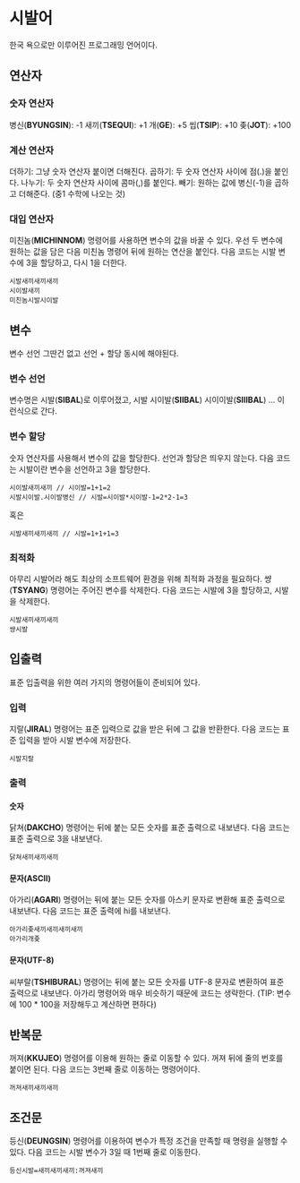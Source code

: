 # 시발어
한국 욕으로만 이루어진 프로그래밍 언어이다.
## 연산자
### 숫자 연산자
병신(**BYUNGSIN**): -1
새끼(**TSEQUI**): +1
개(**GE**): +5
씹(**TSIP**): +10
좆(**JOT**): +100
### 계산 연산자
더하기: 그냥 숫자 연산자 붙이면 더해진다.
곱하기: 두 숫자 연산자 사이에 점(.)을 붙인다.
나누기: 두 숫자 연산자 사이에 콤마(,)를 붙인다.
빼기: 원하는 값에 병신(-1)을 곱하고 더해준다. (중1 수학에 나오는 것)
### 대입 연산자
미친놈(**MICHINNOM**) 명령어를 사용하면 변수의 값을 바꿀 수 있다. 우선 두 변수에 원하는 값을 담은 다음 미친놈 명령어 뒤에 원하는 연산을 붙인다. 다음 코드는 시발 변수에 3을 할당하고, 다시 1을 더한다.
```
시발새끼새끼새끼
시이발새끼
미친놈시발시이발
```

## 변수
변수 선언 그딴건 없고 선언 + 할당 동시에 해야된다.
### 변수 선언
변수명은 시발(**SIBAL**)로 이루어졌고, 시발 시이발(**SIIBAL**) 시이이발(**SIIIBAL**) ... 이런식으로 간다.
### 변수 할당
숫자 연산자를 사용해서 변수의 값을 할당한다. 선언과 할당은 띄우지 않는다. 다음 코드는 시발이란 변수을 선언하고 3을 할당한다.
```
시이발새끼새끼 // 시이발=1+1=2
시발시이발.시이발병신 // 시발=시이발*시이발-1=2*2-1=3
```
혹은
```
시발새끼새끼새끼 // 시발=1+1+1=3
```
### 최적화
아무리 시발어라 해도 최상의 소프트웨어 환경을 위해 최적화 과정을 필요하다. 썅(**TSYANG**) 명령어는 주어진 변수를 삭제한다. 다음 코드는 시발에 3을 할당하고, 시발을 삭제한다.
```
시발새끼새끼새끼
썅시발
```

## 입출력
표준 입출력을 위한 여러 가지의 명령어들이 준비되어 있다.
### 입력
지랄(**JIRAL**) 명령어는 표준 입력으로 값을 받은 뒤에 그 값을 반환한다. 다음 코드는 표준 입력을 받아 시발 변수에 저장한다.
```
시발지랄
```
### 출력
#### 숫자
닭쳐(**DAKCHO**) 명령어는 뒤에 붙는 모든 숫자를 표준 출력으로 내보낸다. 다음 코드는 표준 출력으로 3을 내보낸다.
```
닭쳐새끼새끼새끼
```
#### 문자(ASCII)
아가리(**AGARI**) 명령어는 뒤에 붙는 모든 숫자를 아스키 문자로 변환해 표준 출력으로 내보낸다. 다음 코드는 표준 출력에 hi를 내보낸다.
```
아가리좆새끼새끼새끼새끼
아가리개좆
```
#### 문자(UTF-8)
씨부랄(**TSHIBURAL**) 명령어는 뒤에 붙는 모든 숫자를 UTF-8 문자로 변환하여 표준 출력으로 내보낸다. 아가리 명령어와 매우 비슷하기 때문에 코드는 생략한다. (TIP: 변수에 100 * 100을 저장해두고 계산하면 편하다)

## 반복문
꺼져(**KKUJEO**) 명령어를 이용해 원하는 줄로 이동할 수 있다. 꺼져 뒤에 줄의 번호를 붙이면 된다. 다음 코드는 3번째 줄로 이동하는 명령어이다.
```
꺼져새끼새끼새끼
```

## 조건문
등신(**DEUNGSIN**) 명령어를 이용하여 변수가 특정 조건을 만족할 때 명령을 실행할 수 있다. 다음 코드는 시발 변수가 3일 때 1번째 줄로 이동한다.
```
등신시발=새끼새끼새끼:꺼져새끼
```

